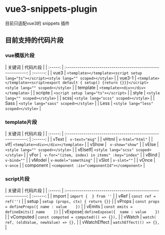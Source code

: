 # vue3-snippets-plugin

目前只适配vue3的 snippets 插件

## 目前支持的代码片段

### vue模版片段

|  关键词   |             代码片段     | 
| :-----: | :----------------------------------------------------------: | :------: |
| vue3 | `<template></template><script setup lang="ts"></script><style lang="" scoped></style>`   |
|  vue3-1  | `<template></template><script>export default { setup() {return {}}}</script><style lang="" scoped></style>` | 
| template | `<template><div></div></template>`   |
| scripte | `<script setup lang="ts"></script>`   |
| style | `<style lang="" scoped></style>`   |
| scss| `<style lang="scss" scoped></style>`   |
| Sass | `<style lang="sass" scoped></style>`   |
| Less | `<style lang="less" scoped></style>`   |

### template片段

|  关键词   |             代码片段     | 
| :-----: | :----------------------------------------------------------: | :------: |
| vText | ` v-text="msg"`   |
|  vHtml  | `v-html="html"` | 
| vIf| `<template><div></div></template>`   |
| vShow | ` v-show="show"`   |
| vElse | `<style lang="" scoped></style>`   |
| vElseIf| `<style lang="scss" scoped></style>`   |
| vFor | ` v-for="(item, index) in items" :key="index"`   |
| vBind | ` v-bind=""`   |
| vModel | `v-model="something"`   |
| vSlot | `v-slot=""`   |
| vOnce | `v-once`   |
| component | `<component :is="componentId"></component>`   |

### script片段
|  关键词   |             代码片段     | 
| :-----: | :----------------------------------------------------------: | :------: |
| import | `import {  } from ''`   |
|  vRef  | `const ref = ref('')` | 
| setup | `setup (props, ctx) { return {}}`   |
| vProps | `const props = defineProps({	name : value	})`   |
| vEmits | `const emits = defineEmits([	name	])`   |
| vExpose| `defineExpose({	name : value	})`   |
| vComputed | `const compoted = computed(() => {}),`   |
| vWatch | `watch( ref, (oldValue, newValue) => {},`   |
| vWatchEffect | `watchEffect(() => {},`   |